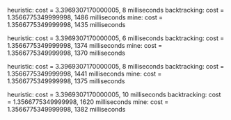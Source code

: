 
heuristic: cost = 3.3969307170000005, 8 milliseconds
backtracking: cost = 1.3566775349999998, 1486 milliseconds
mine: cost = 1.3566775349999998, 1435 milliseconds

heuristic: cost = 3.3969307170000005, 6 milliseconds
backtracking: cost = 1.3566775349999998, 1374 milliseconds
mine: cost = 1.3566775349999998, 1370 milliseconds

heuristic: cost = 3.3969307170000005, 8 milliseconds
backtracking: cost = 1.3566775349999998, 1441 milliseconds
mine: cost = 1.3566775349999998, 1375 milliseconds

heuristic: cost = 3.3969307170000005, 10 milliseconds
backtracking: cost = 1.3566775349999998, 1620 milliseconds
mine: cost = 1.3566775349999998, 1382 milliseconds
